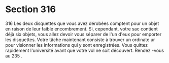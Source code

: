 # Section 316

316
Les deux disquettes que vous  avez dérobées comptent pour un
objet en raison de leur faible encombrement. Si, cependant, votre
sac contient déjà six objets, vous allez devoir vous séparer de l'un
d'eux pour emporter les disquettes. Votre tâche maintenant
consiste à trouver un ordinate ur pour visionner les informations
qui y sont enregistrées. Vous quittez rapidement l'université
avant que votre vol ne soit découvert. Rendez -vous au 235 .